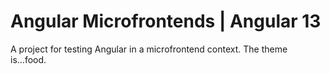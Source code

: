 # Angular Microfrontends | Angular 13

A project for testing Angular in a microfrontend context. The theme is...food.
